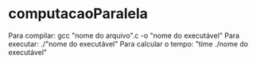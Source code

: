 # computacaoParalela

Para compilar: gcc "nome do arquivo".c -o "nome do executável" Para executar: ./"nome do executável" Para calcular o tempo: "time ./nome do executável"
